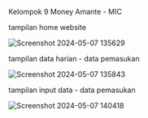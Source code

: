 Kelompok 9 Money Amante - MIC
 
 tampilan home website
 
![Screenshot 2024-05-07 135629](https://github.com/naisyaql/aplikasi-keuangan-api/assets/122934277/37db20ab-e6a2-43fb-ae98-aa58e61b80e4)

 
tampilan data harian - data pemasukan

![Screenshot 2024-05-07 135843](https://github.com/naisyaql/aplikasi-keuangan-api/assets/122934277/6b74196b-30d4-4130-bfd9-3fd23db49763)


tampilan input data - data pemasukan

![Screenshot 2024-05-07 140418](https://github.com/naisyaql/aplikasi-keuangan-api/assets/122934277/daad226d-fea1-4941-9e00-821cefe872d3)

